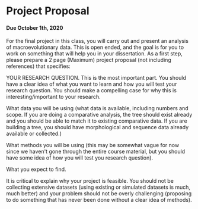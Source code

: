 # Project Proposal
#### Due October 1th, 2020
For the final project in this class, you will carry out and present an analysis of macroevolutionary data. This is open ended, and the goal is for you to work on something that will help you in your dissertation. As a first step, please prepare a 2 page (Maximum) project proposal (not including references) that specifies:

YOUR RESEARCH QUESTION. This is the most important part. You should have a clear idea of what you want to learn and how you will test your research question. You should make a compelling case for why this is interesting/important to your research. 

What data you will be using (what data is available, including numbers and scope. If you are doing a comparative analysis, the tree should exist already and you should be able to match it to existing comparative data. If you are building a tree, you should have morphological and sequence data already available or collected.) 

What methods you will be using (this may be somewhat vague for now since we haven't gone through the entire course material, but you should have some idea of how you will test you research question). 

What you expect to find. 

It is critical to explain why your project is feasible. You should not be collecting extensive datasets (using existing or simulated datasets is much, much better) and your problem should not be overly challenging (proposing to do something that has never been done without a clear idea of methods). 
